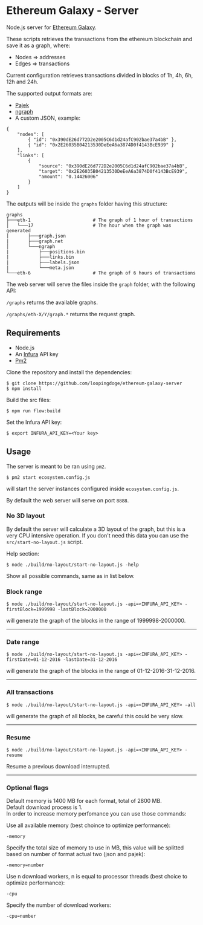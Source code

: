 # Ethereum Galaxy - Server

Node.js server for [Ethereum Galaxy](https://github.com/Ross94/ethereum-galaxy).

These scripts retrieves the transactions from the ethereum blockchain and save it as a graph, where:

*   Nodes => addresses
*   Edges => transactions

Current configuration retrieves transactions divided in blocks of 1h, 4h, 6h, 12h and 24h.

The supported output formats are:

*   [Pajek](https://gephi.org/users/supported-graph-formats/pajek-net-format/)
*   [ngraph](https://github.com/anvaka/ngraph)
*   A custom JSON, example:

```
{
    "nodes": [
        { "id": "0x390dE26d772D2e2005C6d1d24afC902bae37a4bB" },
        { "id": "0x2E26035B04213530DeEeA6a3874D0f4143BcE939" }
    ],
    "links": [
        {
            "source": "0x390dE26d772D2e2005C6d1d24afC902bae37a4bB",
            "target": "0x2E26035B04213530DeEeA6a3874D0f4143BcE939",
            "amount": "0.14426006"
        }
    ]
}
```

The outputs will be inside the `graphs` folder having this structure:

```
graphs
├───eth-1                       # The graph of 1 hour of transactions
│   └───17                      # The hour when the graph was generated
|       ├───graph.json
|       ├───graph.net
│       └───ngraph
|           ├───positions.bin
|           ├───links.bin
|           ├───labels.json
|           └───meta.json
└───eth-6                       # The graph of 6 hours of transactions
```

The web server will serve the files inside the `graph` folder, with the following API:

`/graphs` returns the available graphs.

`/graphs/eth-X/Y/graph.*` returns the request graph.

## Requirements

*   Node.js
*   An [Infura](https://infura.io/) API key
*   [Pm2](http://pm2.keymetrics.io/)

Clone the repository and install the dependencies:

```
$ git clone https://github.com/loopingdoge/ethereum-galaxy-server
$ npm install
```

Build the src files:

```
$ npm run flow:build
```

Set the Infura API key:

```
$ export INFURA_API_KEY=<Your key>
```

## Usage

The server is meant to be ran using `pm2`.

```
$ pm2 start ecosystem.config.js
```

will start the server instances configured inside `ecosystem.config.js`.

By default the web server will serve on port `8888`.

### No 3D layout

By default the server will calculate a 3D layout of the graph, but this is a very CPU intensive operation. If you don't need this data you can use the `src/start-no-layout.js` script.

Help section:

```
$ node ./build/no-layout/start-no-layout.js -help
```

Show all possible commands, same as in list below.

### Block range

```
$ node ./build/no-layout/start-no-layout.js -api=<INFURA_API_KEY> -firstBlock=1999998 -lastBlock=2000000
```

will generate the graph of the blocks in the range of 1999998-2000000.

---

### Date range

```
$ node ./build/no-layout/start-no-layout.js -api=<INFURA_API_KEY> -firstDate=01-12-2016 -lastDate=31-12-2016
```

will generate the graph of the blocks in the range of 01-12-2016-31-12-2016.

---

### All transactions

```
$ node ./build/no-layout/start-no-layout.js -api=<INFURA_API_KEY> -all
```

will generate the graph of all blocks, be careful this could be very slow.

---

### Resume

```
$ node ./build/no-layout/start-no-layout.js -api=<INFURA_API_KEY> -resume
```

Resume a previous download interrupted.

---

### Optional flags

Default memory is 1400 MB for each format, total of 2800 MB.  
Default download process is 1.  
In order to increase memory perfomance you can use those commands:

Use all available memory (best choince to optimize performance):

```
-memory
```

Specify the total size of memory to use in MB, this value will be splitted based on number of format actual two (json and pajek):

```
-memory=number
```

Use n download workers, n is equal to processor threads (best choice to optimize performance):

```
-cpu
```

Specify the number of download workers:

```
-cpu=number
```
